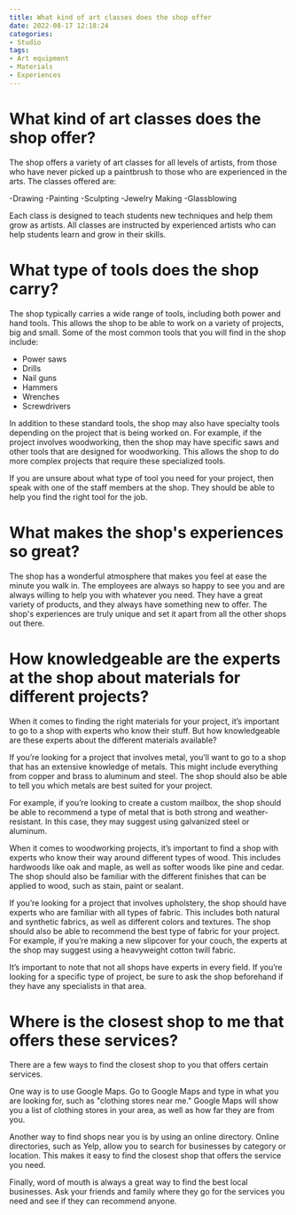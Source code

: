 ```yaml
---
title: What kind of art classes does the shop offer
date: 2022-08-17 12:18:24
categories:
- Studio
tags:
- Art equipment
- Materials
- Experiences
---
```



#  What kind of art classes does the shop offer?

The shop offers a variety of art classes for all levels of artists, from those who have never picked up a paintbrush to those who are experienced in the arts. The classes offered are:

-Drawing
-Painting
-Sculpting
-Jewelry Making
-Glassblowing

Each class is designed to teach students new techniques and help them grow as artists. All classes are instructed by experienced artists who can help students learn and grow in their skills.

#  What type of tools does the shop carry?

The shop typically carries a wide range of tools, including both power and hand tools. This allows the shop to be able to work on a variety of projects, big and small. Some of the most common tools that you will find in the shop include:

- Power saws
- Drills
- Nail guns
- Hammers
- Wrenches
- Screwdrivers

In addition to these standard tools, the shop may also have specialty tools depending on the project that is being worked on. For example, if the project involves woodworking, then the shop may have specific saws and other tools that are designed for woodworking. This allows the shop to do more complex projects that require these specialized tools.

If you are unsure about what type of tool you need for your project, then speak with one of the staff members at the shop. They should be able to help you find the right tool for the job.

#  What makes the shop's experiences so great?

The shop has a wonderful atmosphere that makes you feel at ease the minute you walk in. The employees are always so happy to see you and are always willing to help you with whatever you need. They have a great variety of products, and they always have something new to offer. The shop's experiences are truly unique and set it apart from all the other shops out there.

#  How knowledgeable are the experts at the shop about materials for different projects?

When it comes to finding the right materials for your project, it’s important to go to a shop with experts who know their stuff. But how knowledgeable are these experts about the different materials available?

If you’re looking for a project that involves metal, you’ll want to go to a shop that has an extensive knowledge of metals. This might include everything from copper and brass to aluminum and steel. The shop should also be able to tell you which metals are best suited for your project.

For example, if you’re looking to create a custom mailbox, the shop should be able to recommend a type of metal that is both strong and weather-resistant. In this case, they may suggest using galvanized steel or aluminum.

When it comes to woodworking projects, it’s important to find a shop with experts who know their way around different types of wood. This includes hardwoods like oak and maple, as well as softer woods like pine and cedar. The shop should also be familiar with the different finishes that can be applied to wood, such as stain, paint or sealant.

If you’re looking for a project that involves upholstery, the shop should have experts who are familiar with all types of fabric. This includes both natural and synthetic fabrics, as well as different colors and textures. The shop should also be able to recommend the best type of fabric for your project. For example, if you’re making a new slipcover for your couch, the experts at the shop may suggest using a heavyweight cotton twill fabric.

It’s important to note that not all shops have experts in every field. If you’re looking for a specific type of project, be sure to ask the shop beforehand if they have any specialists in that area.

#  Where is the closest shop to me that offers these services?

There are a few ways to find the closest shop to you that offers certain services.

One way is to use Google Maps. Go to Google Maps and type in what you are looking for, such as "clothing stores near me." Google Maps will show you a list of clothing stores in your area, as well as how far they are from you.

Another way to find shops near you is by using an online directory. Online directories, such as Yelp, allow you to search for businesses by category or location. This makes it easy to find the closest shop that offers the service you need.

Finally, word of mouth is always a great way to find the best local businesses. Ask your friends and family where they go for the services you need and see if they can recommend anyone.